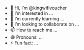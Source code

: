 - 👋 Hi, I’m @kingwifivoucher
- 👀 I’m interested in ...
- 🌱 I’m currently learning ...
- 💞️ I’m looking to collaborate on ...
- 📫 How to reach me ...
- 😄 Pronouns: ...
- ⚡ Fun fact: ...

<!---
kingwifivoucher/kingwifivoucher is a ✨ special ✨ repository because its `README.md` (this file) appears on your GitHub profile.
You can click the Preview link to take a look at your changes.
--->
